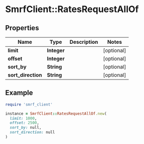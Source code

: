 # SmrfClient::RatesRequestAllOf

## Properties

| Name | Type | Description | Notes |
| ---- | ---- | ----------- | ----- |
| **limit** | **Integer** |  | [optional] |
| **offset** | **Integer** |  | [optional] |
| **sort_by** | **String** |  | [optional] |
| **sort_direction** | **String** |  | [optional] |

## Example

```ruby
require 'smrf_client'

instance = SmrfClient::RatesRequestAllOf.new(
  limit: 1000,
  offset: 2500,
  sort_by: null,
  sort_direction: null
)
```

